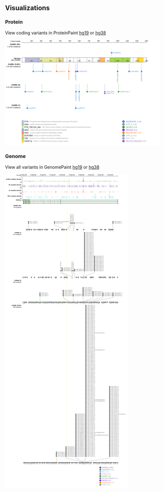## Visualizations
### Protein
View coding variants in ProteinPaint [hg19](https://morinlab.github.io/LLMPP/GAMBL/TBC1D4_protein.html)  or [hg38](https://morinlab.github.io/LLMPP/GAMBL/TBC1D4_protein_hg38.html)

![](images/proteinpaint/TBC1D4_NM_014832.svg)

### Genome
View all variants in GenomePaint [hg19](https://morinlab.github.io/LLMPP/GAMBL/TBC1D4.html)  or [hg38](https://morinlab.github.io/LLMPP/GAMBL/TBC1D4_hg38.html)

![](images/proteinpaint/TBC1D4.svg)

